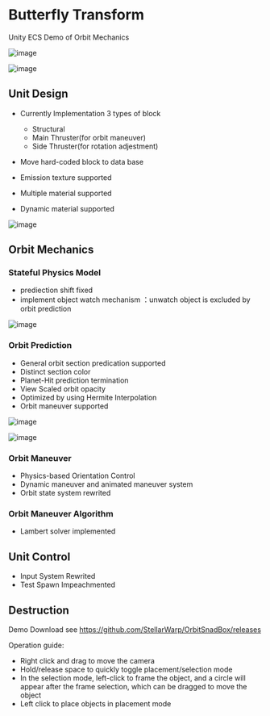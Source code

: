 # Butterfly Transform

Unity ECS Demo of Orbit Mechanics

![image](https://github.com/StellarWarp/OrbitSandBox/assets/49562703/9d7c49d0-94fc-4b76-9442-547b59d638d6)

![image](https://github.com/StellarWarp/OrbitSandBox/assets/49562703/023d67bd-584a-49fb-a7d9-8be537d321fb)


## Unit Design

- Currently Implementation 3 types of block
  - Structural
  - Main Thruster(for orbit maneuver)
  - Side Thruster(for rotation adjestment)
 
- Move hard-coded block to data base
- Emission texture supported
- Multiple material supported
- Dynamic material supported

![image](https://github.com/StellarWarp/OrbitSandBox/assets/49562703/4ffd5f58-d7fd-453f-8160-6a76b7d43a5f)



## Orbit Mechanics

### Stateful Physics Model

- prediection shift fixed
- implement object watch mechanism ：unwatch object is excluded by orbit prediction

![image](https://github.com/StellarWarp/ButterflyTransform/assets/49562703/f3f3ba2e-da1c-45e5-b1b9-d47d035509a9)


### Orbit Prediction

- General orbit section predication supported
- Distinct section color
- Planet-Hit prediction termination
- View Scaled orbit opacity
- Optimized by using Hermite Interpolation
- Orbit maneuver supported

![image](https://github.com/StellarWarp/OrbitSandBox/assets/49562703/3e68554d-e915-4791-8b9d-c76998ecacfa)

![image](https://github.com/StellarWarp/OrbitSandBox/assets/49562703/829d22aa-8bc1-4302-bf50-42bfc96130f4)


### Orbit Maneuver

- Physics-based Orientation Control
- Dynamic maneuver and animated maneuver system
- Orbit state system rewrited

### Orbit Maneuver Algorithm

- Lambert solver implemented 









## Unit Control

- Input System Rewrited
- Test Spawn Impeachmented


## Destruction


Demo Download see https://github.com/StellarWarp/OrbitSnadBox/releases

Operation guide:
- Right click and drag to move the camera
- Hold/release space to quickly toggle placement/selection mode
- In the selection mode, left-click to frame the object, and a circle will appear after the frame selection, which can be dragged to move the object
- Left click to place objects in placement mode



